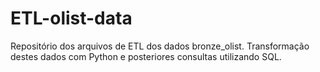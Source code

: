 # ETL-olist-data

Repositório dos arquivos de ETL dos dados bronze_olist. Transformação destes dados com Python e posteriores consultas utilizando SQL.
